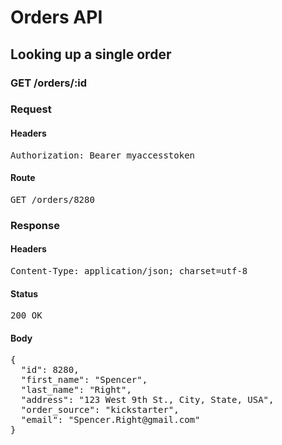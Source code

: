 # Orders API

## Looking up a single order

### GET /orders/:id
### Request

#### Headers

<pre>Authorization: Bearer myaccesstoken</pre>

#### Route

<pre>GET /orders/8280</pre>

### Response

#### Headers

<pre>Content-Type: application/json; charset=utf-8</pre>

#### Status

<pre>200 OK</pre>

#### Body

<pre>{
  "id": 8280,
  "first_name": "Spencer",
  "last_name": "Right",
  "address": "123 West 9th St., City, State, USA",
  "order_source": "kickstarter",
  "email": "Spencer.Right@gmail.com"
}</pre>
